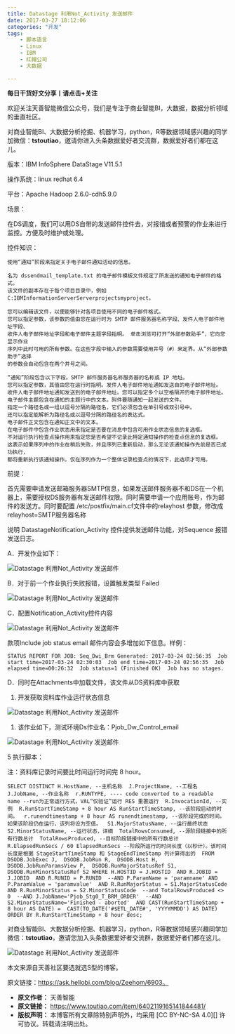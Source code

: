 ```yaml
---
title: Datastage 利用Not_Activity 发送邮件
date: 2017-03-27 18:12:06
categories: "开发"
tags:
	- 脚本语言
	- Linux
	- IBM
	- 红帽公司
	- 大数据

---
```


**每日干货好文分享丨请点击+关注**

欢迎关注天善智能微信公众号，我们是专注于商业智能BI，大数据，数据分析领域的垂直社区。

对商业智能BI、大数据分析挖掘、机器学习，python，R等数据领域感兴趣的同学加微信：**tstoutiao**，邀请你进入头条数据爱好者交流群，数据爱好者们都在这儿。

版本：IBM InfoSphere DataStage V11.5.1  


操作系统：linux redhat 6.4

平台：Apache Hadoop 2.6.0-cdh5.9.0

场景：

在DS调度，我们可以用DS自带的发送邮件控件去，对报错或者预警的作业来进行监控。方便及时维护或处理。

控件知识：

    使用“通知”阶段来指定关于电子邮件通知活动的信息。
    
    名为 dssendmail_template.txt 的电子邮件模板文件规定了所发送的通知电子邮件的格式。
    该文件的副本存在于每个项目目录中，例如 C:IBMInformationServerServerprojectsmyproject。 
    
    您可以编辑该文件，以便能够针对各项目使用不同的电子邮件格式。
    您可以指定参数，该参数的值由您在运行时为 SMTP 邮件服务器名称字段、发件人电子邮件地址字段、
    收件人电子邮件地址字段和电子邮件主题字段指明。 单击浏览可打开“外部参数助手”，它向您显示作业
    序列中此时可用的所有参数。在这些字段中输入的参数需要使用井号（#）来定界。从“外部参数助手”选择
    的参数会自动包含在两个井号之间。
    
    “通知”阶段包含以下字段。SMTP 邮件服务器名称服务器的名称或 IP 地址。
    您可以指定参数，其值由您在运行时指明。发件人电子邮件地址通知发送自的电子邮件地址。
    收件人电子邮件地址通知发送到的电子邮件地址。您可以指定多个以空格隔开的电子邮件地址。
    电子邮件主题包含在通知的主题行中的文本。附件要随通知一起发送的文件。
    指定一个路径名或一组以逗号分隔的路径名，它们必须包含在单引号或双引号中。
    还可以指定能解析为路径名或以逗号分隔的路径名的表达式。
    电子邮件正文包含在通知正文中的文本。
    在电子邮件中包含作业状态用来指定是否要在消息中包含可用作业状态信息的复选框。
    不对运行执行检查点操作用来指定您是否希望不记录此特定通知操作的检查点信息的复选框。
    这表示如果序列中的作业在稍后失败，并且序列已重新启动，那么无论该通知操作先前是否已成功执行，
    都将重新执行该通知操作。仅在序列作为一个整体记录检查点的情况下，此选项才可用。

前提：

首先需要申请发送邮箱服务器SMTP信息，如果发送邮件服务器不和DS在一个机器上，需要授权DS服务器有发送邮件权限。同时需要申请一个应用账号，作为邮件的发送方。同时要配置 /etc/postfix/main.cf文件中的relayhost 参数，修改成relayhost=SMTP服务器名称

说明 DatastageNotification\_Activity 控件提供发送邮件功能，对Sequence 报错发送日志。

A．开发作业如下：

![Datastage 利用Not\_Activity 发送邮件][Datastage _Not_Activity]

B．对于前一个作业执行失败报错，设置触发类型 Failed

![Datastage 利用Not\_Activity 发送邮件][Datastage _Not_Activity 1]

C．配置Notification\_Activity控件内容

![Datastage 利用Not\_Activity 发送邮件][Datastage _Not_Activity 2]

款项Include job status email 邮件内容会多增加如下信息。样例：

    STATUS REPORT FOR JOB: Seq_Dwi_Brm Generated: 2017-03-24 02:56:35  Job start time=2017-03-24 02:30:03  Job end time=2017-03-24 02:56:35  Job elapsed time=00:26:32  Job status=1 (Finished OK)  Job has no stages.

D．同时在Attachments中加载文件，该文件从DS资料库中获取

1.  开发获取资料库作业运行状态信息

![Datastage 利用Not\_Activity 发送邮件][Datastage _Not_Activity 3]

1.  该作业如下，测试环境Ds作业名：Pjob\_Dw\_Control\_email

![Datastage 利用Not\_Activity 发送邮件][Datastage _Not_Activity 4]

5 执行脚本：

注：资料库记录时间要比时间运行时间完 8 hour。

    SELECT DISTINCT H.HostName, --主机名称  J.ProjectName, --工程名  J.JobName, --作业名称  r.RUNTYPE, ---- code converted to a readable name --run为正常运行方式，VAL“仅验证”运行 RES 重置运行  R.InvocationId, --实例  R.RunStartTimeStamp + 8 hour AS RunStartTimeStamp, --该阶段启动的时间。  r.runendtimestamp + 8 hour AS runendtimestamp, --该阶段完成的时间。如果该阶段仍在运行，该列将设为空值。  S1.MajorStatusName, --运行最终状态  S2.MinorStatusName, --运行状态，详细  TotalRowsConsumed, --源阶段链接中的所有行数总计  TotalRowsProduced, --目标阶段链接中的所有行数总计  R.ElapsedRunSecs / 60 ElapsedRunSecs --阶段所运行的时间长度（以秒计）。该时间长度是根据 StageStartTimeStamp 和 StageEndTimeStamp 列计算得出的  FROM DSODB.JobExec J,  DSODB.JobRun R,  DSODB.Host H,  DSODB.JobRunParamsView P,  DSODB.RunMajorStatusRef S1,  DSODB.RunMinorStatusRef S2 WHERE H.HOSTID = J.HOSTID  AND R.JOBID = J.JOBID  AND R.RUNID = P.RUNID  --AND P.ParamName = 'paramname' AND P.ParamValue = 'paramvalue'  AND R.RunMajorStatus = S1.MajorStatusCode  AND R.RunMinorStatus = S2.MinorStatusCode  --and TotalRowsProduced <> 0  --AND J.JobName='Pjob_Stg0_T_BRM_ORDER'  --AND S2.MinorStatusName='Finished - aborted'  AND CAST(RunStartTimeStamp + 8 hour AS DATE) =  CAST(TO_DATE('#$ETL_DATE#', 'YYYYMMDD') AS DATE) ORDER BY R.RunStartTimeStamp + 8 hour desc;

对商业智能BI、大数据分析挖掘、机器学习，python，R等数据领域感兴趣同学加微信：**tstoutiao**，邀请您加入头条数据爱好者交流群，数据爱好者们都在这儿。

![Datastage 利用Not\_Activity 发送邮件][Datastage _Not_Activity 5]

本文来源自天善社区要选就选S型的博客。

原文链接：https://ask.hellobi.com/blog/Zeehom/6903。


[Datastage _Not_Activity]: static/resources/crawler/UUAV-V2NN-RQQJ.jpg
[Datastage _Not_Activity 1]: static/resources/crawler/QMFJ-VYQB-URMY.jpg
[Datastage _Not_Activity 2]: static/resources/crawler/MZE3-2AIB-IN7N.jpg
[Datastage _Not_Activity 3]: static/resources/crawler/6VYJ-MNRY-YVJA.jpg
[Datastage _Not_Activity 4]: static/resources/crawler/7JJB-RIMU-RYQA.jpg
[Datastage _Not_Activity 5]: static/resources/crawler/UVNF-EJUM-MMNR.jpg
 *  **原文作者：** 天善智能
 *  **原文链接：** https://www.toutiao.com/item/6402119165141844481/
 *  **版权声明：** 本博客所有文章除特别声明外，均采用 [CC BY-NC-SA 4.0][] 许可协议。转载请注明出处。
